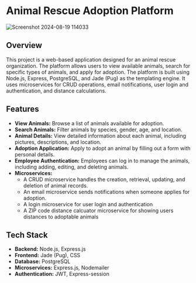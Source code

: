 # Animal Rescue Adoption Platform

![Screenshot 2024-08-19 114033](https://github.com/user-attachments/assets/270c51b0-2ee5-43b7-b6d1-72fcf66b47e6)


## Overview

This project is a web-based application designed for an animal rescue organization. The platform allows users to view available animals, search for specific types of animals, and apply for adoption. The platform is built using Node.js, Express, PostgreSQL, and Jade (Pug) as the templating engine. 
It uses microservices for CRUD operations, email notifications, user login and authentication, and distance calculations.

## Features

- **View Animals:** Browse a list of animals available for adoption.
- **Search Animals:** Filter animals by species, gender, age, and location.
- **Animal Details:** View detailed information about each animal, including pictures, descriptions, and location.
- **Adoption Application:** Apply to adopt an animal by filling out a form with personal details.
- **Employee Authentication:** Employees can log in to manage the animals, including adding, editing, and deleting animals.
- **Microservices:** 
  - A CRUD microservice handles the creation, retrieval, updating, and deletion of animal records.
  - An email microservice sends notifications when someone applies for adoption.
  - A login microservice for user login and authentication
  - A ZIP code distance calcuator microservice for showing users distances to adoptable animals

## Tech Stack

- **Backend:** Node.js, Express.js
- **Frontend:** Jade (Pug), CSS
- **Database:** PostgreSQL
- **Microservices:** Express.js, Nodemailer
- **Authentication:** JWT, Express-session

